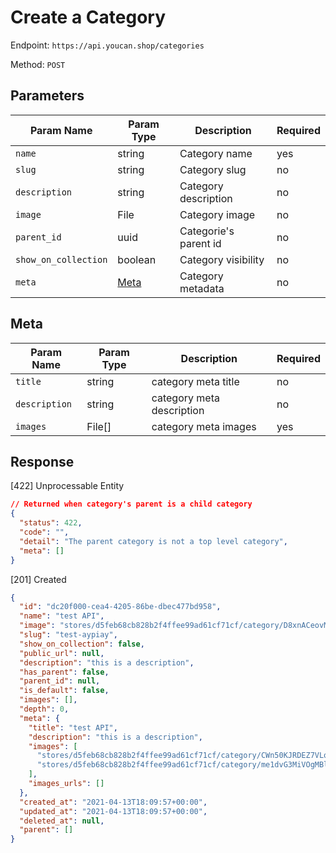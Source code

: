 # Create a Category

Endpoint: `https://api.youcan.shop/categories`

Method: `POST`

## Parameters

| Param Name           | Param Type    | Description           | Required |
| -------------------- | ------------- | --------------------- | -------- |
| `name`               | string        | Category name         | yes      |
| `slug`               | string        | Category slug         | no       |
| `description`        | string        | Category description  | no       |
| `image` | File | Category image | no |
| `parent_id`          | uuid          | Categorie's parent id | no       |
| `show_on_collection` | boolean       | Category visibility   | no       |
| `meta`               | [Meta](#meta) | Category metadata     | no       |

<a name="meta"></a>

## Meta

| Param Name    | Param Type | Description               | Required |
| ------------- | ---------- | ------------------------- | -------- |
| `title`       | string     | category meta title       | no       |
| `description` | string     | category meta description | no       |
| `images`      | File[]   | category meta images      | yes      |

## Response

[422] Unprocessable Entity

```json
// Returned when category's parent is a child category
{
  "status": 422,
  "code": "",
  "detail": "The parent category is not a top level category",
  "meta": []
}
```

[201] Created

```json
{
  "id": "dc20f000-cea4-4205-86be-dbec477bd958",
  "name": "test API",
  "image": "stores/d5feb68cb828b2f4ffee99ad61cf71cf/category/D8xnACeovM30k088bU2M6YDovXsKiq67ckwBaC58.png",
  "slug": "test-aypiay",
  "show_on_collection": false,
  "public_url": null,
  "description": "this is a description",
  "has_parent": false,
  "parent_id": null,
  "is_default": false,
  "images": [],
  "depth": 0,
  "meta": {
    "title": "test API",
    "description": "this is a description",
    "images": [
      "stores/d5feb68cb828b2f4ffee99ad61cf71cf/category/CWn50KJRDEZ7VLqURlt0YajLw4ZmLfsROajePbPO.png",
      "stores/d5feb68cb828b2f4ffee99ad61cf71cf/category/me1dvG3MiVOgMBlb1vt7tkrzdb8gAk9oq47NIasZ.png"
    ],
    "images_urls": []
  },
  "created_at": "2021-04-13T18:09:57+00:00",
  "updated_at": "2021-04-13T18:09:57+00:00",
  "deleted_at": null,
  "parent": []
}
```
